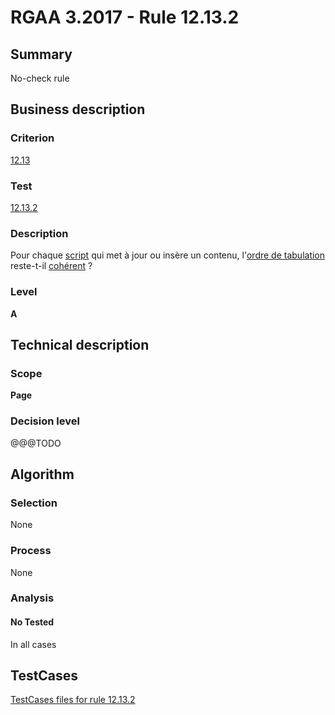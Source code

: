 # RGAA 3.2017 - Rule 12.13.2

## Summary
No-check rule


## Business description

### Criterion
[12.13](http://references.modernisation.gouv.fr/rgaa-accessibilite/criteres.html#crit-12-13)

### Test
[12.13.2](http://references.modernisation.gouv.fr/rgaa-accessibilite/criteres.html#test-12-13-2)

### Description
<div lang="fr">Pour chaque <a href="http://references.modernisation.gouv.fr/rgaa-accessibilite/glossaire.html#script">script</a> qui met &#xE0; jour ou ins&#xE8;re un contenu, l'<a href="http://references.modernisation.gouv.fr/rgaa-accessibilite/glossaire.html#ordre-de-tabulation">ordre de tabulation</a> reste-t-il <a href="http://references.modernisation.gouv.fr/rgaa-accessibilite/glossaire.html#comprhensible-ordre-de-lecture">coh&#xE9;rent</a>&nbsp;?</div>

### Level
**A**


## Technical description

### Scope
**Page**

### Decision level
@@@TODO


## Algorithm

### Selection
None

### Process
None

### Analysis

#### No Tested
In all cases


##  TestCases

[TestCases files for rule 12.13.2](https://github.com/Asqatasun/Asqatasun/tree/develop/rules/rules-rgaa3.2017/src/test/resources/testcases/rgaa32017/Rgaa32017Rule121302/)


